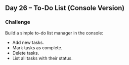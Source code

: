 ## Day 26 – To-Do List (Console Version)

### Challenge
Build a simple to-do list manager in the console:
- Add new tasks.
- Mark tasks as complete.
- Delete tasks.
- List all tasks with their status.